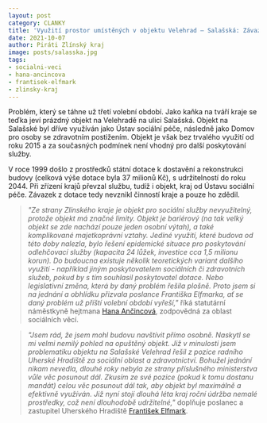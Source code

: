 ```yaml
---
layout: post
category: CLANKY
title: 'Využití prostor umístěných v objektu Velehrad – Salašská: Závazky udržitelnosti'
date: 2021-10-07
author: Piráti Zlínský kraj
image: posts/salasska.jpg
tags: 
- socialni-veci
- hana-ancincova
- frantisek-elfmark
- zlinsky-kraj
---
```


Problém, který se táhne už třetí volební období. Jako kaňka na tváří kraje se teďka jeví prázdný objekt na Velehradě na ulici Salašská. Objekt na Salašské byl dříve využíván jako Ústav sociální péče, následně jako Domov pro osoby se zdravotním postižením. Objekt je však bez trvalého využití od roku 2015 a za současných podmínek není vhodný pro další poskytování služby. 

V roce 1999 došlo z prostředků státní dotace k dostavění a rekonstrukci budovy (celková výše dotace byla 37 milionů Kč), s udržitelností do roku 2044. Při zřízení krajů převzal službu, tudíž i objekt, kraj od Ústavu sociální péče. Závazek z dotace tedy nevznikl činností kraje a pouze ho zdědil. 

> *"Ze strany Zlínského kraje je objekt pro sociální služby nevyužitelný, protože objekt má značné limity. Objekt je bariérový (na tak velký objekt se zde nachází pouze jeden osobní výtah), a také komplikované majetkoprávní vztahy. Jediné využití, které budova od této doby nalezla, bylo řešení epidemické situace pro poskytování odlehčovací služby (kapacita 24 lůžek, investice cca 1,5 milionu korun). Do budoucna existuje několik teoretických variant dalšího využití - například jiným poskytovatelem sociálních či zdravotních služeb, pokud by s tím souhlasil poskytovatel dotace. Nebo legislativní změna, která by daný problém řešila plošně. Proto jsem si na jednání a obhlídku přizvala poslance Františka Elfmarka, ať se daný problém už příští volební období vyřeší,"* říká statutární náměstkyně hejtmana [Hana Ančincová](https://zlinsky.pirati.cz/lide/hana-ancincova/), zodpovědná za oblast sociálních věcí.
> 

> *"Jsem rád, že jsem mohl budovu navštívit přímo osobně. Naskytl se mi velmi nemilý pohled na opuštěný objekt. Již v minulosti jsem problematiku objektu na Salašské Velehrad řešil z pozice radního Uherské Hradiště za sociální oblast a zdravotnictví. Bohužel jednání nikam nevedla, dlouhé roky nebyla ze strany příslušného ministerstva vůle věc posunout dál. Zkusím ze své pozice (pokud k tomu dostanu mandát) celou věc posunout dál tak, aby objekt byl maximálně a efektivně využíván. Již nyní stojí dlouhá léta kraj roční údržba nemalé prostředky, což není dlouhodobě udržitelné,"* doplňuje poslanec a zastupitel Uherského Hradiště [František Elfmark](https://zlinsky.pirati.cz/lide/frantisek-elfmark/).
> 

